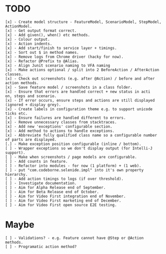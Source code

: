 TODO
====

    [x] - Create model structure - FeatureModel, ScenarioModel, StepModel, ActionModel.
    [x] - Get output format correct.
    [x] - Add given(), when() etc methods.
    [x] - Colour output.
    [x] - Action indents.
    [x] - Add start/finish to service layer + timings.
    [x] - Sort out $ in method names.
    [x] - Remove logs from Chrome driver (hacky for now).
    [x] - Refactor @Prefix to @Alias.
    [x] - Align Junit scenario naming to VFA naming
    [x] - Make actions optional / split into 2 BeforeAction / AfterAction classes.  
    [x] - Check out screenshots (e.g. after @Action) / before and after action methods.
    [x] - Save feature model / screenshots in a class folder.
    [x] - Ensure that errors are handled correct + new status in acti   on, steps and scenario.
    [x] - If error occurs, ensure steps and actions are still displayed (ignored + display grey).
    [x] - Create labels in configuration theme e.g. to support unicode ticks etc.
    [x] - Ensure failures are handled different to errors.
    [x] - Remove unnecessary classes from stacktraces.
    [x] - Add new 'exceptions' configurable section.
    [x] - Add method to actions to handle exceptions.
    [x] - Abbreviate fully qualified class name so a configurable number of parts are displayed. 
    [.] - Make exception position configurable (inline / bottom).
    [ ] - Wrapper exceptions so we don't display output (for Intelli-J support).  
    [ ] - Make when screenshots / page models are configurable.
    [ ] - Add counts in feature.
    [ ] - Refactor into modules - for now (1 platform) + (1 web).
    [ ] - put "com.codeborne.selenide.impl" into it's own property hierarchy.
    [ ] - Add action timings to logs (if over threshold).
    [ ] - Investigate documentation.
    [ ] - Aim for Alpha Release end of September.
    [ ] - Aim for Beta Release end of October.
    [ ] - Aim for Video First integration end of November.
    [ ] - Aim for Video First marketing end of December.
    [ ] - Aim for Video First open source E2E testing.

Maybe
=====
    
    [ ] - Validations? - e.g. Feature cannot have @Step or @Action methods.
    [ ] - Programatic action method?